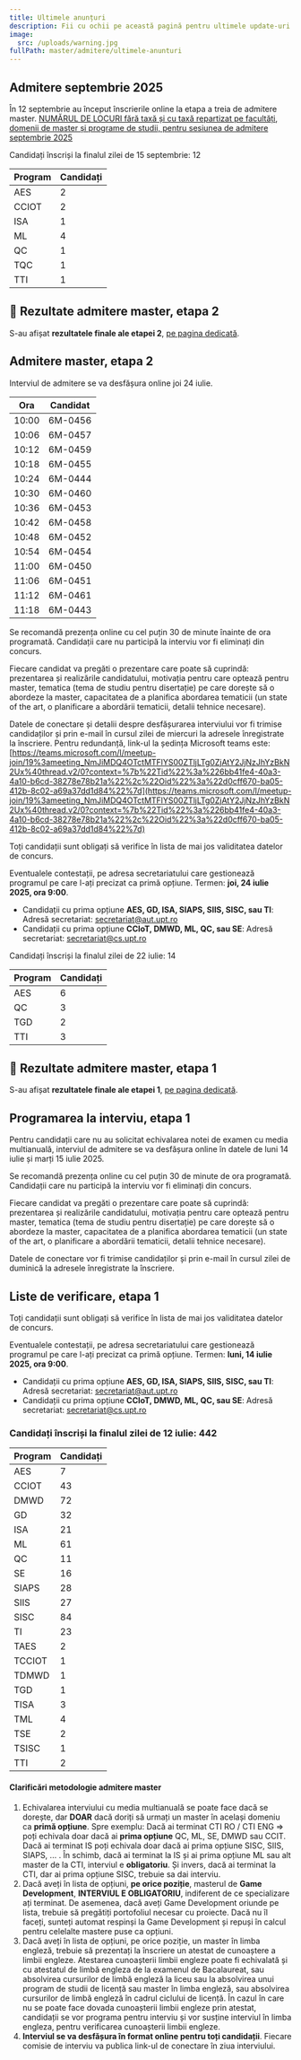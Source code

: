 ```yaml
---
title: Ultimele anunțuri
description: Fii cu ochii pe această pagină pentru ultimele update-uri!
image:
  src: /uploads/warning.jpg
fullPath: master/admitere/ultimele-anunturi
---
```



## Admitere septembrie 2025

În 12 septembrie au început înscrierile online la etapa a treia de admitere master.
[NUMĂRUL DE LOCURI fără taxă și cu taxă repartizat pe facultăți, domenii de master și programe de studii, pentru sesiunea de admitere septembrie 2025](https://upt.ro/img/files/2025-2026/Admitere/Master/Repartizare_locuri_Master_septembrie_2025_pentru_facultati.pdf)

Candidați înscriși la finalul zilei de 15 septembrie: 12

| **Program** | **Candidați** |
| ----------- | ------------- |
| AES | 2 |
| CCIOT | 2 |
| ISA | 1 |
| ML | 4 |
| QC | 1 |
| TQC | 1 |
| TTI | 1 |


## 📰 Rezultate admitere master, etapa 2

S-au afișat **rezultatele finale ale etapei 2**, [pe pagina dedicată](/master/admitere/rezultatele-admiterii/).


## Admitere master, etapa 2

Interviul de admitere se va desfășura online joi 24 iulie.


| **Ora** | **Candidat** |
| ----------- | ------------- |
| 10:00 | 6M-0456 |
| 10:06 | 6M-0457 |
| 10:12 | 6M-0459 |
| 10:18 | 6M-0455 |
| 10:24 | 6M-0444 |
| 10:30 | 6M-0460 |
| 10:36 | 6M-0453 |
| 10:42 | 6M-0458 |
| 10:48 | 6M-0452 |
| 10:54 | 6M-0454 |
| 11:00 | 6M-0450 |
| 11:06 | 6M-0451 |
| 11:12 | 6M-0461 |
| 11:18 | 6M-0443 |

S﻿e recomandă prezența online cu cel puțin 30 de minute înainte de ora programată. Candidații care nu participă la interviu vor fi eliminați din concurs.

Fiecare candidat va pregăti o prezentare care poate să cuprindă: prezentarea și realizările candidatului, motivația pentru care optează pentru master, tematica (tema de studiu pentru disertație) pe care dorește să o abordeze la master, capacitatea de a planifica abordarea tematicii (un state of the art, o planificare a abordării tematicii, detalii tehnice necesare).

Datele de conectare și detalii despre desfășurarea interviului vor fi trimise candidaților și prin e-mail în cursul zilei de miercuri la adresele înregistrate la înscriere.
Pentru redundanță, link-ul la ședința Microsoft teams este: [https://teams.microsoft.com/l/meetup-join/19%3ameeting_NmJiMDQ4OTctMTFlYS00ZTljLTg0ZjAtY2JjNzJhYzBkN2Ux%40thread.v2/0?context=%7b%22Tid%22%3a%226bb41fe4-40a3-4a10-b6cd-38278e78b21a%22%2c%22Oid%22%3a%22d0cff670-ba05-412b-8c02-a69a37dd1d84%22%7d](https://teams.microsoft.com/l/meetup-join/19%3ameeting_NmJiMDQ4OTctMTFlYS00ZTljLTg0ZjAtY2JjNzJhYzBkN2Ux%40thread.v2/0?context=%7b%22Tid%22%3a%226bb41fe4-40a3-4a10-b6cd-38278e78b21a%22%2c%22Oid%22%3a%22d0cff670-ba05-412b-8c02-a69a37dd1d84%22%7d)




Toți candidații sunt obligați să verifice în lista de mai jos validitatea datelor de concurs.

<Attachment label="Liste de verificare Enroll" file="/uploads/6m-liste-verificare-20250723.pdf"></Attachment>

Eventualele contestații, pe adresa secretariatului care gestionează programul pe care l-ați precizat ca primă opțiune. Termen: **joi, 24 iulie 2025, ora 9:00**.

* Candidații cu prima opțiune **AES, GD, ISA, SIAPS, SIIS, SISC, sau TI**:
  Adresă secretariat: secretariat@aut.upt.ro
* Candidații cu prima opțiune **CCIoT, DMWD, ML, QC, sau SE**:
  Adresă secretariat: secretariat@cs.upt.ro


Candidați înscriși la finalul zilei de 22 iulie: 14

| **Program** | **Candidați** |
| ----------- | ------------- |
| AES | 6 |
| QC | 3 |
| TGD | 2 |
| TTI | 3 |



## 📰 Rezultate admitere master, etapa 1

S-au afișat **rezultatele finale ale etapei 1**, [pe pagina dedicată](/master/admitere/rezultatele-admiterii/).

## Programarea la interviu, etapa 1

Pentru candidații care nu au solicitat echivalarea notei de examen cu media multianuală, interviul de admitere se va desfășura online în datele de luni 14 iulie și marți 15 iulie 2025.

S﻿e recomandă prezența online cu cel puțin 30 de minute de ora programată. Candidații care nu participă la interviu vor fi eliminați din concurs.

Fiecare candidat va pregăti o prezentare care poate să cuprindă: prezentarea și realizările candidatului, motivația pentru care optează pentru master, tematica (tema de studiu pentru disertație) pe care dorește să o abordeze la master, capacitatea de a planifica abordarea tematicii (un state of the art, o planificare a abordării tematicii, detalii tehnice necesare).

<Attachment label="Programări interviu și date de conectare, AES, GD, ISA, SIAPS, SIIS, SISC, TI" file="/uploads/ProgramariAIA-20250714.xlsx"></Attachment>
<Attachment label="Programări interviu și date de conectare, CCIoT, DMWD, ML, QC, SE" file="/uploads/ProgramariCTI-20250714-si-15.xlsx"></Attachment>

Datele de conectare vor fi trimise candidaților și prin e-mail în cursul zilei de duminică la adresele înregistrate la înscriere.

## Liste de verificare, etapa 1

Toți candidații sunt obligați să verifice în lista de mai jos validitatea datelor de concurs.

<Attachment label="Liste de verificare Enroll" file="/uploads/6m-liste-verificare-20250712.pdf"></Attachment>

Eventualele contestații, pe adresa secretariatului care gestionează programul pe care l-ați precizat ca primă opțiune. Termen: **luni, 14 iulie 2025, ora 9:00**.

* Candidații cu prima opțiune **AES, GD, ISA, SIAPS, SIIS, SISC, sau TI**:
  Adresă secretariat: secretariat@aut.upt.ro
* Candidații cu prima opțiune **CCIoT, DMWD, ML, QC, sau SE**:
  Adresă secretariat: secretariat@cs.upt.ro


### Candidați înscriși la finalul zilei de 12 iulie: 442

| **Program** | **Candidați** |
| ----------- | ------------- |
|AES|7|
|CCIOT|43|
|DMWD|72|
|GD|32|
|ISA|21|
|ML|61|
|QC|11|
|SE|16|
|SIAPS|28|
|SIIS|27|
|SISC|84|
|TI|23|
|TAES|2|
|TCCIOT|1|
|TDMWD|1|
|TGD|1|
|TISA|3|
|TML|4|
|TSE|2|
|TSISC|1|
|TTI|2|





#### **Clarificări metodologie admitere master**

1. Echivalarea interviului cu media multianuală se poate face dacă se dorește, dar **DOAR** dacă doriți să urmați un master în același domeniu ca **primă opțiune**. Spre exemplu: Dacă ai terminat CTI RO / CTI ENG => poți echivala doar dacă ai **prima opțiune** QC, ML, SE, DMWD sau CCIT. Dacă ai terminat IS poți echivala doar dacă ai prima opțiune SISC, SIIS, SIAPS, ... . În schimb, dacă ai terminat la IS și ai prima opțiune ML sau alt master de la CTI, interviul e **obligatoriu**. Și invers, dacă ai terminat la CTI, dar ai prima opțiune SISC, trebuie sa dai interviu.
2. Dacă aveți în lista de opțiuni, **pe orice poziție**, masterul de **Game Development**, **INTERVIUL E OBLIGATORIU**, indiferent de ce specializare ați terminat. De asemenea, dacă aveți Game Development oriunde pe lista, trebuie să pregătiți portofoliul necesar cu proiecte. Dacă nu îl faceți, sunteți automat respinși la Game Development și repuși în calcul pentru celelalte mastere puse ca opțiuni.
3. Dacă aveți în lista de opțiuni, pe orice poziție, un master în limba engleză, trebuie să prezentați la înscriere un atestat de cunoaștere a limbii engleze. Atestarea cunoașterii limbii engleze poate fi echivalată și cu atestatul de limbă engleza de la examenul de Bacalaureat, sau absolvirea cursurilor de limbă engleză la liceu sau la absolvirea unui program de studii de licență sau master în limba engleză, sau absolvirea cursurilor de limbă engleză în cadrul ciclului de licență. În cazul în care nu se poate face dovada cunoașterii limbii engleze prin atestat, candidații se vor programa pentru interviu și vor susține interviul în limba engleza, pentru verificarea cunoașterii limbii engleze.
4. **Interviul se va desfășura în format online pentru toți candidații**. Fiecare comisie de interviu va publica link-ul de conectare în ziua interviului.


<Attachment label="Statistică medii admitere masterat - sesiunea iulie 2024" file="/uploads/statistica-medii-admitere-masterat-iulie-2024.pdf"></Attachment>
